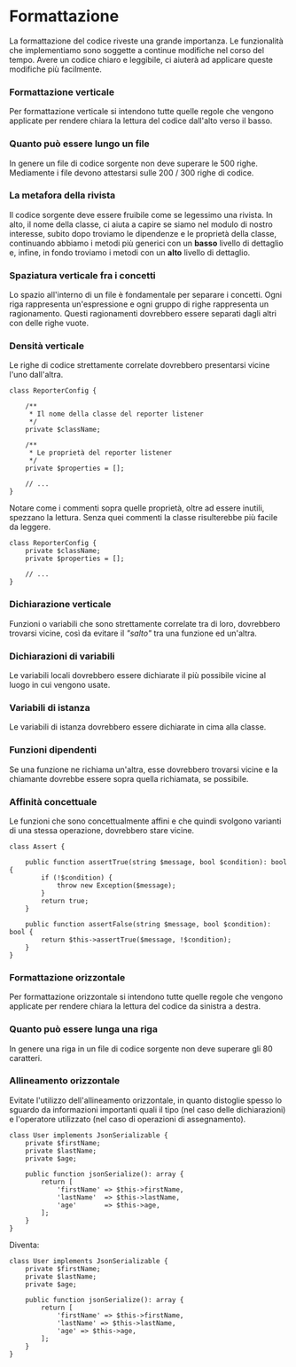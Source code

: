 # Formattazione

La formattazione del codice riveste una grande importanza. Le funzionalità che implementiamo sono soggette a continue modifiche nel corso del tempo. Avere un codice chiaro e leggibile, ci aiuterà ad applicare queste modifiche più facilmente.

### Formattazione verticale

Per formattazione verticale si intendono tutte quelle regole che vengono applicate per rendere chiara la lettura del codice dall'alto verso il basso.

### Quanto può essere lungo un file

In genere un file di codice sorgente non deve superare le 500 righe. Mediamente i file devono attestarsi sulle 200 / 300 righe di codice.

### La metafora della rivista

Il codice sorgente deve essere fruibile come se legessimo una rivista. In alto, il nome della classe, ci aiuta a capire se siamo nel modulo di nostro interesse, subito dopo troviamo le dipendenze e le proprietà della classe, continuando abbiamo i metodi più generici con un **basso** livello di dettaglio e, infine, in fondo troviamo i metodi con un **alto** livello di dettaglio.

### Spaziatura verticale fra i concetti

Lo spazio all'interno di un file è fondamentale per separare i concetti. Ogni riga rappresenta un'espressione e ogni gruppo di righe rappresenta un ragionamento. Questi ragionamenti dovrebbero essere separati dagli altri con delle righe vuote.

### Densità verticale

Le righe di codice strettamente correlate dovrebbero presentarsi vicine l'uno dall'altra.

```text
class ReporterConfig {

    /**
     * Il nome della classe del reporter listener
     */
    private $className;

    /**
     * Le proprietà del reporter listener
     */
    private $properties = [];

    // ...
}
```

Notare come i commenti sopra quelle proprietà, oltre ad essere inutili, spezzano la lettura. Senza quei commenti la classe risulterebbe più facile da leggere.

```text
class ReporterConfig {
    private $className;
    private $properties = [];

    // ...
}
```

### Dichiarazione verticale

Funzioni o variabili che sono strettamente correlate tra di loro, dovrebbero trovarsi vicine, così da evitare il _"salto"_ tra una funzione ed un'altra.

### Dichiarazioni di variabili

Le variabili locali dovrebbero essere dichiarate il più possibile vicine al luogo in cui vengono usate.

### Variabili di istanza

Le variabili di istanza dovrebbero essere dichiarate in cima alla classe.

### Funzioni dipendenti

Se una funzione ne richiama un'altra, esse dovrebbero trovarsi vicine e la chiamante dovrebbe essere sopra quella richiamata, se possibile.

### Affinità concettuale

Le funzioni che sono concettualmente affini e che quindi svolgono varianti di una stessa operazione, dovrebbero stare vicine.

```text
class Assert {

    public function assertTrue(string $message, bool $condition): bool {
        if (!$condition) {
            throw new Exception($message);
        }
        return true;
    }

    public function assertFalse(string $message, bool $condition): bool {
        return $this->assertTrue($message, !$condition);
    }
}
```

### Formattazione orizzontale

Per formattazione orizzontale si intendono tutte quelle regole che vengono applicate per rendere chiara la lettura del codice da sinistra a destra.

### Quanto può essere lunga una riga

In genere una riga in un file di codice sorgente non deve superare gli 80 caratteri.

### Allineamento orizzontale

Evitate l'utilizzo dell'allineamento orizzontale, in quanto distoglie spesso lo sguardo da informazioni importanti quali il tipo \(nel caso delle dichiarazioni\) e l'operatore utilizzato \(nel caso di operazioni di assegnamento\).

```text
class User implements JsonSerializable {
    private $firstName;
    private $lastName;
    private $age;

    public function jsonSerialize(): array {
        return [
            'firstName' => $this->firstName,
            'lastName'  => $this->lastName,
            'age'       => $this->age,
        ];
    }
}
```

Diventa:

```text
class User implements JsonSerializable {
    private $firstName;
    private $lastName;
    private $age;

    public function jsonSerialize(): array {
        return [
            'firstName' => $this->firstName,
            'lastName' => $this->lastName,
            'age' => $this->age,
        ];
    }
}
```

